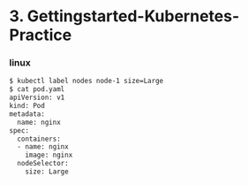 # 3. Gettingstarted-Kubernetes-Practice

### 

### linux



```bash
$ kubectl label nodes node-1 size=Large
$ cat pod.yaml
apiVersion: v1
kind: Pod
metadata:
  name: nginx
spec:
  containers:
  -	name: nginx
    image: nginx
  nodeSelector:
    size: Large

```


